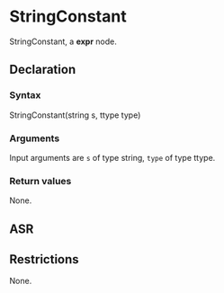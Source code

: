 <!-- This is an automatically generated file. Do not edit it manually. -->

# StringConstant

StringConstant, a **expr** node.

## Declaration

### Syntax

StringConstant(string s, ttype type)

### Arguments
Input arguments are `s` of type string, `type` of type ttype.

### Return values

None.

## ASR

<!-- Generate ASR using pickle. -->

## Restrictions

<!-- Generated from asr_verify.cpp. -->
None.